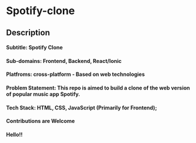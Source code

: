 # Spotify-clone
## Description
#### Subtitle: Spotify Clone
#### Sub-domains: Frontend, Backend, React/Ionic
#### Platfroms: cross-platform - Based on web technologies
#### Problem Statement: This repo is aimed to build a clone of the web version of popular music app Spotify.
#### Tech Stack: HTML, CSS, JavaScript (Primarily for Frontend);
#### Contributions are Welcome  
#### Hello!!
